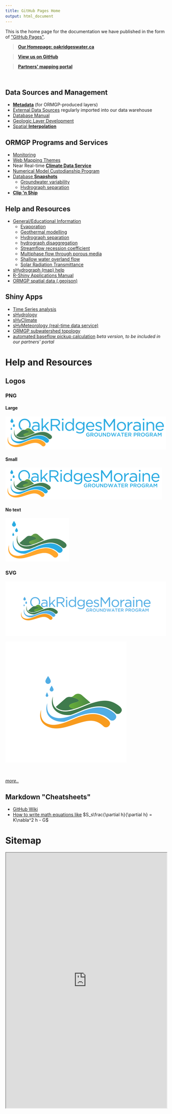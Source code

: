 ```yaml
---
title: GitHub Pages Home
output: html_document
---
```



This is the home page for the documentation we have published in the form of ["GitHub Pages"](https://pages.github.com/). 


> [**Our Homepage: oakridgeswater.ca**](https://www.oakridgeswater.ca/)

> [**View us on GitHub**](https://github.com/OWRC)

> [**Partners' mapping portal**](https://partners.oakridgeswater.ca/Maps)


<br>

<!-- ## By category

- [Program Background](https://owrc.github.io/background.html)
- [Publications & Reports](https://owrc.github.io/publications.html)
- [Products and Interpolation ](https://owrc.github.io/products.html)
- [Support](https://owrc.github.io/support.html) -->


## Data Sources and Management

- [**Metadata**](https://owrc.github.io/metadata/content/toc.html) (for ORMGP-produced layers)
- [External Data Sources](https://owrc.github.io/interpolants/sources/sources.html) regularly imported into our data warehouse
- [Database Manual](https://owrc.github.io/database-manual/Contents/TOC.html)
- [Geologic Layer Development](https://owrc.github.io/GeoLayers/)
- [Spatial **Interpolation**](https://owrc.github.io/interpolants/)


## ORMGP Programs and Services

- [Monitoring](https://owrc.github.io/monitoring/)
- [Web Mapping Themes](https://owrc.github.io/webmapping/)
- Near Real-time [**Climate Data Service**](https://owrc.github.io/interpolants/interpolation/climate-sources.html)
- [Numerical Model Custodianship Program](https://owrc.github.io/snapshots/md/numerical-model-custodianship-program.html)
- [Database **Snapshots**](https://owrc.github.io/snapshots/)
  - [Groundwater variability](https://owrc.github.io/snapshots/md/gwvar.html)
  - [Hydrograph separation](https://owrc.github.io/snapshots/md/baseflow-piechart.html)
- [**Clip 'n Ship**](https://owrc.github.io/interpolants/sources/clipnship.html)




## Help and Resources

- [General/Educational Information](https://owrc.github.io/info/)
  - [Evaporation](https://owrc.github.io/info/evaporation/)
  - [Geothermal modelling](https://owrc.github.io/info/geothermal/)
  - [Hydrograph separation](https://owrc.github.io/info/hydrographseparation/)
  - [hydrograph disaggregation](https://owrc.github.io/info/hydrographdisaggregation/)
  - [Streamflow recession coefficient](https://owrc.github.io/info/recessioncoefficient/)
  - [Multiphase flow through porous media](https://owrc.github.io/info/pmflow/)
  - [Shallow water overland flow](https://owrc.github.io/info/lia/)
  - [Solar Radiation Transmittance](https://owrc.github.io/info/solarradiation/)
- [sHydrograph (map) help](https://owrc.github.io/HydrographExplorerHelp/)
- [R-Shiny Applications Manual](https://owrc.github.io/shinyapps-manual/)
- [ORMGP spatial data (.geojson)](https://github.com/OWRC/geojson)

## Shiny Apps

- [Time Series analysis](https://owrc.shinyapps.io/shydrologymap/)
- [sHydrology](https://owrc.shinyapps.io/shydrology/)
- [sHyClimate](https://owrc.shinyapps.io/sHyMet/)
- [sHyMeteorology (real-time data service)](https://owrc.shinyapps.io/sHyMetDS/?lat=44.138&lng=-79.113)
- [ORMGP subwatershed topology](https://owrc.shinyapps.io/sws23/)
- [automated baseflow pickup calculation](https://owrc.shinyapps.io/pickup/) *beta version, to be included in our partners' portal*

# Help and Resources

## Logos

### PNG

#### Large

![logolarge](https://raw.githubusercontent.com/OWRC/logos/main/ORMGP_logo.png)

#### Small

![logosmall](https://raw.githubusercontent.com/OWRC/logos/main/ORMGP_logo_vsmall.png)

#### No text

<!-- ![logonotext](https://raw.githubusercontent.com/OWRC/logos/main/ORMGP_logo_no_text.png) -->

<img src="https://raw.githubusercontent.com/OWRC/logos/main/ORMGP_logo_no_text.png" alt="logonotext" width="200"/>


### SVG

![logovector](https://raw.githubusercontent.com/OWRC/logos/main/ORMGP_logo.svg)

![logovectornotext](https://raw.githubusercontent.com/OWRC/logos/main/ORMGP_logo-only.svg)

<br>

[*more..*](https://github.com/OWRC/logos)




## Markdown "Cheatsheets"
- [GitHub Wiki](https://github.com/adam-p/markdown-here/wiki/Markdown-Cheatsheet)
- [How to write math equations like](http://tug.ctan.org/info/undergradmath/undergradmath.pdf) $S_s\frac{\partial h}{\partial h} = K\nabla^2 h - G$



# Sitemap

<!-- built with: snapshots-private\sitemap -->
<iframe src="https://golang.oakridgeswater.ca/pages/sitemapD3.html" width="100%" height="800" scrolling="no" allowfullscreen></iframe>

